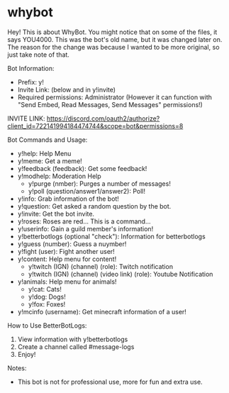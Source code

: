 # whybot
Hey!
This is about WhyBot. You might notice that on some of the files, it says YOU4000. This was the bot's old name, but it was changed later on.
The reason for the change was because I wanted to be more original, so just take note of that.

Bot Information:
- Prefix: y!
- Invite Link: (below and in y!invite)
- Required permissions: Administrator (However it can function with "Send Embed, Read Messages, Send Messages" permissions!)


INVITE LINK: https://discord.com/oauth2/authorize?client_id=722141994184474744&scope=bot&permissions=8


Bot Commands and Usage:
- y!help: Help Menu
- y!meme: Get a meme!
- y!feedback (feedback): Get some feedback!
- y!modhelp: Moderation Help
    - y!purge (nmber): Purges a number of messages!
    - y!poll (question/answer1/answer2): Poll!
- y!info: Grab information of the bot!
- y!question: Get asked a random question by the bot.
- y!invite: Get the bot invite.
- y!roses: Roses are red... This is a command...
- y!userinfo: Gain a guild member's information!
- y!betterbotlogs (optional "check"): Information for betterbotlogs
- y!guess (number): Guess a nuymber!
- y!fight (user): Fight another user!
- y!content: Help menu for content!
    - y!twitch (IGN) (channel) (role): Twitch notification
    - y!twitch (IGN) (channel) (video link) (role): Youtube Notification
- y!animals: Help menu for animals!
    - y!cat: Cats!
    - y!dog: Dogs!
    - y!fox: Foxes!
- y!mcinfo (username): Get minecraft information of a user!

How to Use BetterBotLogs:
1. View information with y!betterbotlogs
2. Create a channel called #message-logs
3. Enjoy!

Notes:
- This bot is not for professional use, more for fun and extra use.
